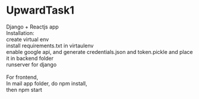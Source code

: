 # UpwardTask1


Django + Reactjs app
<br />
Installation:<br />
  create virtual env<br />
  install requirements.txt in virtaulenv<br />
  enable google api, and generate credentials.json and token.pickle and place it in backend folder<br />
  runserver for django<br />
  <br />
  For frontend,<br />
  In mail app folder, do npm install,<br />
  then npm start<br />
  



